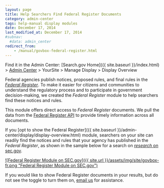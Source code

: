 ```yaml
---
layout: page
title: Help Searchers Find Federal Register Documents
category: admin-center
tags: help-manual display modules
date: December 17, 2014
last_modified_at: December 17, 2014
#subnav:
  #data: admin_center
redirect_from:
    - /manual/govbox-federal-register.html
---
```


Find it in the Admin Center: [Search.gov Home]({{ site.baseurl }}/index.html) > [Admin Center](https://search.usa.gov/sites/) > YourSite > Manage Display > Display Overview

Federal agencies publish notices, proposed rules, and final rules in the [*Federal Register*](https://www.federalregister.gov). To make it easier for citizens and communities to understand the regulatory process and to participate in government decision-making, we created the *Federal Register* module to help searchers find these notices and rules.

This module offers direct access to *Federal Register* documents. We pull the data from the [Federal Register API](https://www.federalregister.gov/learn/developers) to provide timely information across all documents.

If you [opt to show the Federal Register]({{ site.baseurl }}/admin-center/display/display-overview.html) module, searchers on your site can readily find the notices and rules that your agency has published in the *Federal Register*, as shown in the sample below for a search on [*research* on sec.gov](https://secsearch.sec.gov/search?utf8=%E2%9C%93&affiliate=secsearch&sort_by=&query=research).

[![Federal Register Module on SEC.gov]({{ site.url }}/assets/img/site/govbox-fr.png "Federal Register Module on SEC.gov")](https://secsearch.sec.gov/search?utf8=%E2%9C%93&affiliate=secsearch&sort_by=&query=research)

If you would like to show Federal Register documents in your results, but do not see the toggle to turn them on, [email us](mailto:search@gsa.gov) for assistance.
